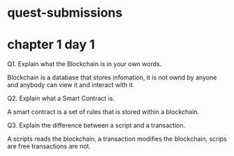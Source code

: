 # quest-submissions

# chapter 1 day 1

Q1.  Explain what the Blockchain is in your own words. 

Blockchain is a database that stores infomation, it is not ownd by anyone and anybody can view it and interact with it.

Q2.   Explain what a Smart Contract is. 

A smart contract is a set of rules that is stored within a blockchain.


Q3.   Explain the difference between a script and a transaction.

A scripts reads the blockchain, a transaction modifies the blockchain, scrips are free transactions are not.
